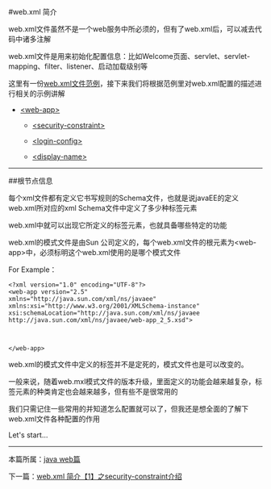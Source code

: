 


#web.xml 简介

web.xml文件虽然不是一个web服务中所必须的，但有了web.xml后，可以减去代码中诸多注解

web.xml文件是用来初始化配置信息：比如Welcome页面、servlet、servlet-mapping、filter、listener、启动加载级别等

这里有一份[web.xml文件范例](./webxml)，接下来我们将根据范例里对web.xml配置的描述进行相关的示例讲解



*  [\<web-app>]()

    *   [\<security-constraint>](./webxml-security-constraint)

    *   [\<login-config>](./webxml-login-config)

    *   [\<display-name>](./webxml-display-name)





***


##根节点信息

每个xml文件都有定义它书写规则的Schema文件，也就是说javaEE的定义web.xml所对应的xml Schema文件中定义了多少种标签元素

web.xml中就可以出现它所定义的标签元素，也就具备哪些特定的功能

web.xml的模式文件是由Sun 公司定义的，每个web.xml文件的根元素为\<web-app>中，必须标明这个web.xml使用的是哪个模式文件

For Example：

    <?xml version="1.0" encoding="UTF-8"?>
    <web-app version="2.5"
    xmlns="http://java.sun.com/xml/ns/javaee"
    xmlns:xsi="http://www.w3.org/2001/XMLSchema-instance"
    xsi:schemaLocation="http://java.sun.com/xml/ns/javaee
    http://java.sun.com/xml/ns/javaee/web-app_2_5.xsd">



    </web-app>


web.xml的模式文件中定义的标签并不是定死的，模式文件也是可以改变的。

一般来说，随着web.mxl模式文件的版本升级，里面定义的功能会越来越复杂，标签元素的种类肯定也会越来越多，但有些不是很常用的

我们只需记住一些常用的并知道怎么配置就可以了，但我还是想全面的了解下web.xml文件各种配置的作用


Let's start...

***

本篇所属：[java web篇](./Java/web/Index)

下一篇：[web.xml 简介【1】之security-constraint介绍](./webxml-security-constraint)
